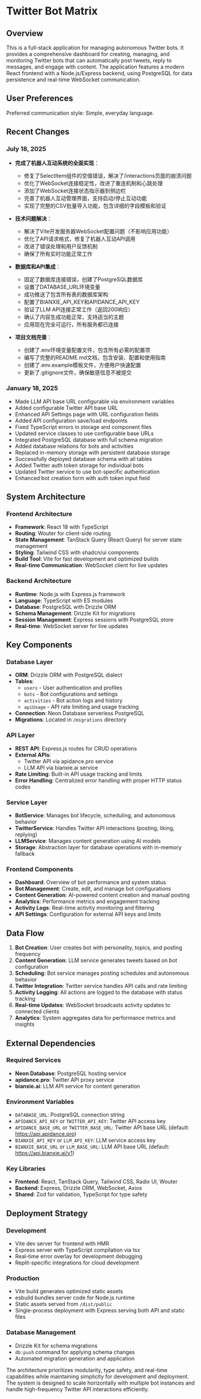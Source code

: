 # Twitter Bot Matrix

## Overview

This is a full-stack application for managing autonomous Twitter bots. It provides a comprehensive dashboard for creating, managing, and monitoring Twitter bots that can automatically post tweets, reply to messages, and engage with content. The application features a modern React frontend with a Node.js/Express backend, using PostgreSQL for data persistence and real-time WebSocket communication.

## User Preferences

Preferred communication style: Simple, everyday language.

## Recent Changes

### July 18, 2025
- **完成了机器人互动系统的全面实现**：
  - 修复了SelectItem组件的空值错误，解决了/interactions页面的崩溃问题
  - 优化了WebSocket连接稳定性，改进了重连机制和心跳处理
  - 添加了WebSocket连接状态指示器到侧边栏
  - 完善了机器人互动管理界面，支持启动/停止互动功能
  - 实现了完整的CSV批量导入功能，包含详细的字段模板和验证

- **技术问题解决**：
  - 解决了Vite开发服务器WebSocket配置问题（不影响应用功能）
  - 优化了API请求格式，修复了机器人互动API调用
  - 改进了错误处理和用户反馈机制
  - 确保了所有实时功能正常工作

- **数据库和API集成**：
  - 固定了数据库连接错误，创建了PostgreSQL数据库
  - 设置了DATABASE_URL环境变量
  - 成功推送了包含所有表的数据库架构
  - 配置了BIANXIE_API_KEY和APIDANCE_API_KEY
  - 验证了LLM API连接正常工作（返回200响应）
  - 确认了内容生成功能正常，支持适当的主题
  - 应用现在完全可运行，所有服务都已连接

- **项目文档完善**：
  - 创建了.env环境变量配置文件，包含所有必需的配置项
  - 编写了完整的README.md文档，包含安装、配置和使用指南
  - 创建了.env.example模板文件，方便用户快速配置
  - 更新了.gitignore文件，确保敏感信息不被提交

### January 18, 2025
- Made LLM API base URL configurable via environment variables
- Added configurable Twitter API base URL
- Enhanced API Settings page with URL configuration fields
- Added API configuration save/load endpoints
- Fixed TypeScript errors in storage and component files
- Updated service classes to use configurable base URLs
- Integrated PostgreSQL database with full schema migration
- Added database relations for bots and activities
- Replaced in-memory storage with persistent database storage
- Successfully deployed database schema with all tables
- Added Twitter auth token storage for individual bots
- Updated Twitter service to use bot-specific authentication
- Enhanced bot creation form with auth token input field

## System Architecture

### Frontend Architecture
- **Framework**: React 18 with TypeScript
- **Routing**: Wouter for client-side routing
- **State Management**: TanStack Query (React Query) for server state management
- **Styling**: Tailwind CSS with shadcn/ui components
- **Build Tool**: Vite for fast development and optimized builds
- **Real-time Communication**: WebSocket client for live updates

### Backend Architecture
- **Runtime**: Node.js with Express.js framework
- **Language**: TypeScript with ES modules
- **Database**: PostgreSQL with Drizzle ORM
- **Schema Management**: Drizzle Kit for migrations
- **Session Management**: Express sessions with PostgreSQL store
- **Real-time**: WebSocket server for live updates

## Key Components

### Database Layer
- **ORM**: Drizzle ORM with PostgreSQL dialect
- **Tables**: 
  - `users` - User authentication and profiles
  - `bots` - Bot configurations and settings
  - `activities` - Bot action logs and history
  - `apiUsage` - API rate limiting and usage tracking
- **Connection**: Neon Database serverless PostgreSQL
- **Migrations**: Located in `/migrations` directory

### API Layer
- **REST API**: Express.js routes for CRUD operations
- **External APIs**: 
  - Twitter API via apidance.pro service
  - LLM API via bianxie.ai service
- **Rate Limiting**: Built-in API usage tracking and limits
- **Error Handling**: Centralized error handling with proper HTTP status codes

### Service Layer
- **BotService**: Manages bot lifecycle, scheduling, and autonomous behavior
- **TwitterService**: Handles Twitter API interactions (posting, liking, replying)
- **LLMService**: Manages content generation using AI models
- **Storage**: Abstraction layer for database operations with in-memory fallback

### Frontend Components
- **Dashboard**: Overview of bot performance and system status
- **Bot Management**: Create, edit, and manage bot configurations
- **Content Generation**: AI-powered content creation and manual posting
- **Analytics**: Performance metrics and engagement tracking
- **Activity Logs**: Real-time activity monitoring and filtering
- **API Settings**: Configuration for external API keys and limits

## Data Flow

1. **Bot Creation**: User creates bot with personality, topics, and posting frequency
2. **Content Generation**: LLM service generates tweets based on bot configuration
3. **Scheduling**: Bot service manages posting schedules and autonomous behavior
4. **Twitter Integration**: Twitter service handles API calls and rate limiting
5. **Activity Logging**: All actions are logged to the database with status tracking
6. **Real-time Updates**: WebSocket broadcasts activity updates to connected clients
7. **Analytics**: System aggregates data for performance metrics and insights

## External Dependencies

### Required Services
- **Neon Database**: PostgreSQL hosting service
- **apidance.pro**: Twitter API proxy service
- **bianxie.ai**: LLM API service for content generation

### Environment Variables
- `DATABASE_URL`: PostgreSQL connection string
- `APIDANCE_API_KEY` or `TWITTER_API_KEY`: Twitter API access key
- `APIDANCE_BASE_URL` or `TWITTER_BASE_URL`: Twitter API base URL (default: https://api.apidance.pro)
- `BIANXIE_API_KEY` or `LLM_API_KEY`: LLM service access key
- `BIANXIE_BASE_URL` or `LLM_BASE_URL`: LLM API base URL (default: https://api.bianxie.ai/v1)

### Key Libraries
- **Frontend**: React, TanStack Query, Tailwind CSS, Radix UI, Wouter
- **Backend**: Express, Drizzle ORM, WebSocket, Axios
- **Shared**: Zod for validation, TypeScript for type safety

## Deployment Strategy

### Development
- Vite dev server for frontend with HMR
- Express server with TypeScript compilation via tsx
- Real-time error overlay for development debugging
- Replit-specific integrations for cloud development

### Production
- Vite build generates optimized static assets
- esbuild bundles server code for Node.js runtime
- Static assets served from `/dist/public`
- Single-process deployment with Express serving both API and static files

### Database Management
- Drizzle Kit for schema migrations
- `db:push` command for applying schema changes
- Automated migration generation and application

The architecture prioritizes modularity, type safety, and real-time capabilities while maintaining simplicity for development and deployment. The system is designed to scale horizontally with multiple bot instances and handle high-frequency Twitter API interactions efficiently.